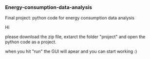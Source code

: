 ### Energy-consumption-data-analysis ###
Final project: python code for energy consumption data analysis

Hi

please download the zip file, extarct the folder "project" and open the python code as a project.

when you hit "run" the GUI will apear and you can start working :)
